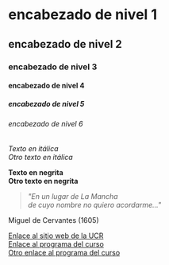# encabezado de nivel 1
## encabezado de nivel 2
### encabezado de nivel 3
#### encabezado de nivel 4
##### encabezado de nivel 5
###### encabezado de nivel 6


*Texto en itálica*  
_Otro texto en itálica_

**Texto en negrita**  
__Otro texto en negrita__

> *"En un lugar de La Mancha  
> de cuyo nombre no quiero acordarme..."*

Miguel de Cervantes (1605)

[Enlace al sitio web de la UCR](https://www.ucr.ac.cr/)  
[Enlace al programa del curso](https://github.com/gf0604-procesamientodatosgeograficos/2021i-programa/blob/main/gf0604-procesamientodatosgeograficos-g001-2021i.pdf)  
[Otro enlace al programa del curso](file:///C:/Users/hidal/Downloads/gf0604-procesamientodatosgeograficos-g001-2021i%20(1).pdf)
